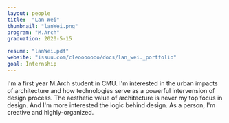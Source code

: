 ```yaml
---
layout: people
title:  "Lan Wei"
thumbnail: "lanWei.png"
program: "M.Arch"
graduation: 2020-5-15

resume: "lanWei.pdf"
website: "issuu.com/cleooooooo/docs/lan_wei._portfolio"
goal: Internship
---
```


I'm a first year M.Arch student in CMU. I'm interested in the urban impacts of architecture and how technologies serve as a powerful intervension of design process. The aesthetic value of architecture is never my top focus in design. And  I'm more interested the logic behind design. As a person, I'm creative and highly-organized.
